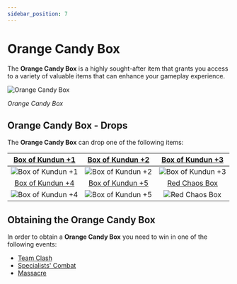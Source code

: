 ```yaml
---
sidebar_position: 7
---
```


# Orange Candy Box

The **Orange Candy Box** is a highly sought-after item that grants you access to a variety of valuable items that can enhance your gameplay experience.

![Orange Candy Box](/img/items/item-bags/orange-candy-box.png)

_Orange Candy Box_

## Orange Candy Box - Drops

The **Orange Candy Box** can drop one of the following items:

| [Box of Kundun +1](/items/item-bags/exc/box-of-kundun/bok-1) | [Box of Kundun +2](/items/item-bags/exc/box-of-kundun/bok-2) | [Box of Kundun +3](/items/item-bags/exc/box-of-kundun/bok-3) |
| :----------------------------------------------------------: | :----------------------------------------------------------: | :----------------------------------------------------------: |
|     ![Box of Kundun +1](/img/items/item-bags/bok-1.png)      |     ![Box of Kundun +2](/img/items/item-bags/bok-2.png)      |     ![Box of Kundun +3](/img/items/item-bags/bok-3.png)      |
| [Box of Kundun +4](/items/item-bags/exc/box-of-kundun/bok-4) | [Box of Kundun +5](/items/item-bags/exc/box-of-kundun/bok-5) |     [Red Chaos Box](/items/item-bags/exc/red-chaos-box)      |
|     ![Box of Kundun +4](/img/items/item-bags/bok-4.png)      |     ![Box of Kundun +5](/img/items/item-bags/bok-5.png)      |   ![Red Chaos Box](/img/items/item-bags/red-chaos-box.png)   |

## Obtaining the Orange Candy Box

In order to obtain a **Orange Candy Box** you need to win in one of the following events:

- [Team Clash](/events/combat-events/team-clash)
- [Specialists' Combat](/events/combat-events/specialists-combat)
- [Massacre](/events/others/massacre)
